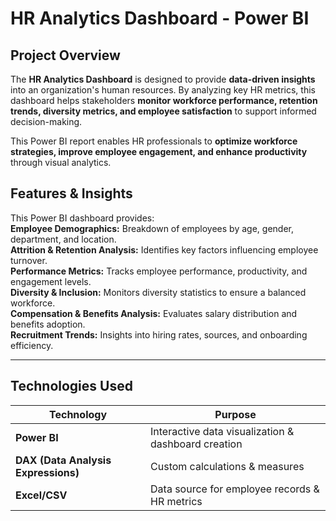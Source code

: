 # HR Analytics Dashboard - Power BI  

##  Project Overview  
The **HR Analytics Dashboard** is designed to provide **data-driven insights** into an organization's human resources. By analyzing key HR metrics, this dashboard helps stakeholders **monitor workforce performance, retention trends, diversity metrics, and employee satisfaction** to support informed decision-making.  

This Power BI report enables HR professionals to **optimize workforce strategies, improve employee engagement, and enhance productivity** through visual analytics.  

##  Features & Insights  
This Power BI dashboard provides:  
**Employee Demographics:** Breakdown of employees by age, gender, department, and location.  
**Attrition & Retention Analysis:** Identifies key factors influencing employee turnover.  
**Performance Metrics:** Tracks employee performance, productivity, and engagement levels.  
**Diversity & Inclusion:** Monitors diversity statistics to ensure a balanced workforce.  
**Compensation & Benefits Analysis:** Evaluates salary distribution and benefits adoption.  
**Recruitment Trends:** Insights into hiring rates, sources, and onboarding efficiency.  

---

##  Technologies Used  
| Technology | Purpose |  
|------------|---------|  
| **Power BI** | Interactive data visualization & dashboard creation |  
| **DAX (Data Analysis Expressions)** | Custom calculations & measures |  
| **Excel/CSV** | Data source for employee records & HR metrics |  

